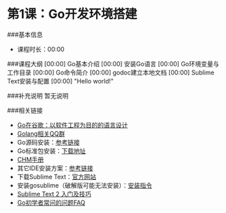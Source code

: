 第1课：Go开发环境搭建
==========================

###基本信息
- 课程时长：00:00

###课程大纲
	[00:00] Go基本介绍
	[00:00] 安装Go语言
	[00:00] Go环境变量与工作目录
	[00:00] Go命令简介
	[00:00] godoc建立本地文档
	[00:00] Sublime Text安装与配置
	[00:00] "Hello world!"
	
###补充说明
暂无说明

###相关链接
- [Go在谷歌：以软件工程为目的的语言设计](http://www.oschina.net/translate/go-at-google-language-design-in-the-service-of-software-engineering)
- [Golang相关QQ群](https://docs.google.com/spreadsheet/lv?key=0AqIvOG5Y0CJ6dFFJV0JwSm1kbEtEdmg5Nk1uZndzakE)
- Go源码安装：[参考链接](https://github.com/astaxie/build-web-application-with-golang/blob/master/ebook/01.1.md)
- Go标准包安装：[下载地址](https://code.google.com/p/go/downloads/list)
- [CHM手册](https://github.com/astaxie/godoc)
- 其它IDE安装方案：[参考链接](https://github.com/astaxie/build-web-application-with-golang/blob/master/ebook/01.4.md)
- 下载Sublime Text：[官方网站](http://www.sublimetext.com/)
- 安装gosublime（破解版可能无法安装）：[安装指令](http://www.sublimetext.com/)
- [Sublime Text 2 入门及技巧](http://lucifr.com/2011/08/31/sublime-text-2-tricks-and-tips/)
- [Go初学者常问的问题FAQ](http://bbs.studygolang.com/thread-67-1-1.html)
